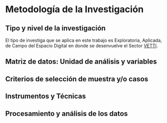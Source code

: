 # Metodología de la Investigación

## Tipo y nivel de la investigación
El tipo de investiga que se aplica en este trabajo es Exploratoria, Aplicada, de Campo del Espacio Digital en donde se desenvuelve el Sector [VETTI](https://github.com/MaLauraAramburo/Tesina-Anteproyecto/blob/main/Estructura/Anteproyecto-Tesina/6-%20Marcos/Conceptual/VETTI.md).

## Matriz de datos: Unidad de análisis y variables

## Criterios de selección de muestra y/o casos

## Instrumentos y Técnicas

## Procesamiento y análisis de los datos
